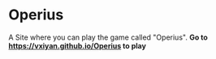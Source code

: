 # Operius
A Site where you can play the game called "Operius".
**Go to https://vxiyan.github.io/Operius to play**
